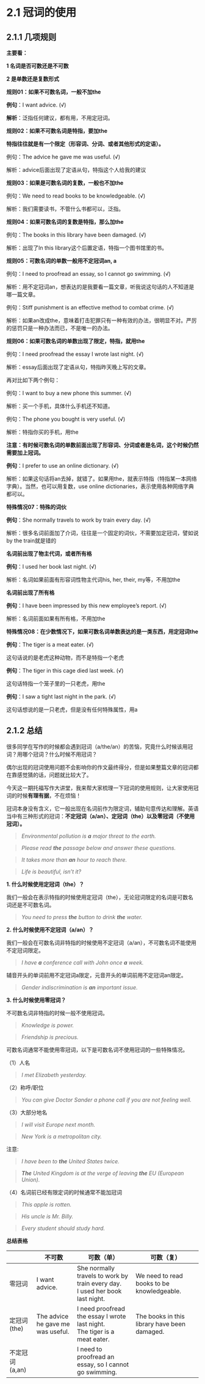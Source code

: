 # 2.1 冠词的使用


## 2.1.1 几项规则

**主要看：**

**1 名词是否可数还是不可数**

**2 是单数还是复数形式**



**规则01：如果不可数名词，一般不加the**

**例句**：I want advice. (√)

**解析**：泛指任何建议，都有用，不用定冠词。



**规则02：如果不可数名词是特指，要加the**

**特指往往就是有一个限定（形容词、分词、或者其他形式的定语）。**

例句：The advice he gave me was useful. (√)

解析：advice后面出现了定语从句，特指这个人给我的建议



**规则03：如果是可数名词的复数，一般也不加the**

例句：We need to read books to be knowledgeable. (√)

解析：我们需要读书，不管什么书都可以，泛指。



**规则04：如果可数名词的复数是特指，那么加the**

例句：The books in this library have been damaged. (√)

解析：出现了In this library这个后置定语，特指一个图书馆里的书。



**规则05：可数名词的单数一般用不定冠词an, a**

例句：I need to proofread an essay, so I cannot go swimming. (√)

解析：用不定冠词an，想表达的是我要看一篇文章，听我说这句话的人不知道是哪一篇文章。

例句：Stiff punishment is an effective method to combat crime. (√)

解析：如果an改成the，意味着打击犯罪只有一种有效的办法，很明显不对。严厉的惩罚只是一种办法而已，不是唯一的办法。



**规则06：如果可数名词的单数出现了限定，特指，就用the**

例句：I need proofread the essay I wrote last night. (√)

解析：essay后面出现了定语从句，特指昨天晚上写的文章。

再对比如下两个例句：

例句：I want to buy a new phone this summer. (√)

解析：买一个手机，具体什么手机还不知道。

例句：The phone you bought is very useful. (√)

解析：特指你买的手机，用the

**注意：有时候可数名词的单数前面出现了形容词、分词或者是名词，这个时候仍然需要加上冠词。**

**例句**：I prefer to use an online dictionary. (√)

解析：如果这句话将an去掉，就错了。如果用the，就表示特指（特指某一本网络字典）。当然，也可以用复数，use online dictionaries，表示使用各种网络字典都可以。



**特殊情况07：特殊的词伙**

**例句**：She normally travels to work by train every day. (√)

解析：很多名词前面加了介词，往往是一个固定的词伙，不需要加定冠词，譬如说by the train就是错的

**名词前出现了物主代词，或者所有格**

**例句**：I used her book last night. (√)

解析：名词如果前面有形容词性物主代词his, her, their, my等，不用加the

**名词前出现了所有格**

**例句**：I have been impressed by this new employee’s report. (√)

解析：名词前面如果有所有格，不用加the



**特殊情况08：在少数情况下，如果可数名词单数表达的是一类东西，用定冠词the**


**例句**：The tiger is a meat eater. (√)

这句话说的是老虎这种动物，而不是特指一个老虎

**例句**：The tiger in this cage died last week. (√)

这句话特指一个笼子里的一只老虎，用the

**例句**：I saw a tight last night in the park. (√)

这句话想说的是一只老虎，但是没有任何特殊属性，用a

## 2.1.2 总结

很多同学在写作的时候都会遇到冠词（a/the/an）的苦恼，究竟什么时候该用冠词？用哪个冠词？什么时候不用冠词？

偶尔出现的冠词使用问题不会影响你的作文最终得分，但是如果整篇文章的冠词都在靠感觉猜的话，问题就比较大了。

今天这一期托福写作大讲堂，我来帮大家梳理一下冠词的使用规则，让大家使用冠词的时候**有理有据**，不在烦恼！

冠词本身没有含义，它一般出现在名词前作为限定词，辅助句意传达和理解。英语当中有三种形式的冠词：**不定冠词（a/an）、定冠词（the）以及零冠词（不使用冠词）。**


> *Environmental pollution is* ***a*** *major threat to the earth.*

> *Please read* ***the*** *passage below and answer these questions.*

> *It takes more than* ***an*** *hour to reach there.*

> *Life is beautiful, isn’t it?*

**1. 什么时候使用定冠词（the）？**

我们一般会在表示特指的时候使用定冠词（the），无论冠词限定的名词是可数名词还是不可数名词。

> *You need to press* ***the*** *button to drink* ***the*** *water.*

**2. 什么时候使用不定冠词（a/an）？**

我们一般会在可数名词非特指的时候使用不定冠词（a/an），不可数名词不能使用不定冠词限定。

> *I have* ***a*** *conference call with John once* ***a*** *week.*

辅音开头的单词前用不定冠词a限定，元音开头的单词前用不定冠词an限定。

> *Gender indiscrimination is* ***an*** *important issue.*

**3. 什么时候使用零冠词？**

不可数名词非特指的时候一般不使用冠词。

> *Knowledge is power.*

> *Friendship is precious.*

可数名词通常不能使用零冠词，以下是可数名词不使用冠词的一些特殊情况。

（1）人名

> *I met Elizabeth yesterday.*

（2）称呼/职位

> *You can give Doctor Sander a phone call if you are not feeling well.*

（3）大部分地名

> *I will visit Europe next month.*

> *New York is a metropolitan city.*

注意:

> *I have been to* ***the*** *United States twice.*

> ***The*** *United Kingdom is at the verge of leaving* ***the*** *EU (European Union).*

（4）名词前已经有限定词的时候通常不能加冠词

> *This apple is rotten.*

> *His uncle is Mr. Billy.*

> *Every student should study hard.*



**总结表格**

|                | 不可数                            | 可数（单）                                                   | 可数（复）                                   |
| -------------- | --------------------------------- | ------------------------------------------------------------ | -------------------------------------------- |
| 零冠词         | I want advice.                    | She normally travels to work by train every day.<br>I used her book last night. | We need to read books to be knowledgeable.   |
| 定冠词(the)    | The advice he gave me was useful. | I need proofread the essay I wrote last night.<br>The tiger is a meat eater. | The books in this library have been damaged. |
| 不定冠词(a,an) |                                   | I need to proofread an essay, so I cannot go swimming.       |                                              |

